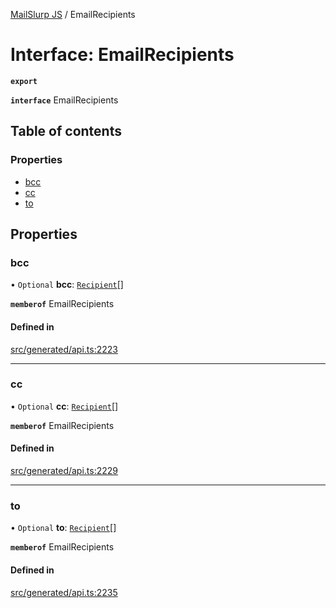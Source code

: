 [MailSlurp JS](../README.md) / EmailRecipients

# Interface: EmailRecipients

**`export`**

**`interface`** EmailRecipients

## Table of contents

### Properties

- [bcc](EmailRecipients.md#bcc)
- [cc](EmailRecipients.md#cc)
- [to](EmailRecipients.md#to)

## Properties

### bcc

• `Optional` **bcc**: [`Recipient`](Recipient.md)[]

**`memberof`** EmailRecipients

#### Defined in

[src/generated/api.ts:2223](https://github.com/mailslurp/mailslurp-client/blob/6534d6f/src/generated/api.ts#L2223)

___

### cc

• `Optional` **cc**: [`Recipient`](Recipient.md)[]

**`memberof`** EmailRecipients

#### Defined in

[src/generated/api.ts:2229](https://github.com/mailslurp/mailslurp-client/blob/6534d6f/src/generated/api.ts#L2229)

___

### to

• `Optional` **to**: [`Recipient`](Recipient.md)[]

**`memberof`** EmailRecipients

#### Defined in

[src/generated/api.ts:2235](https://github.com/mailslurp/mailslurp-client/blob/6534d6f/src/generated/api.ts#L2235)

